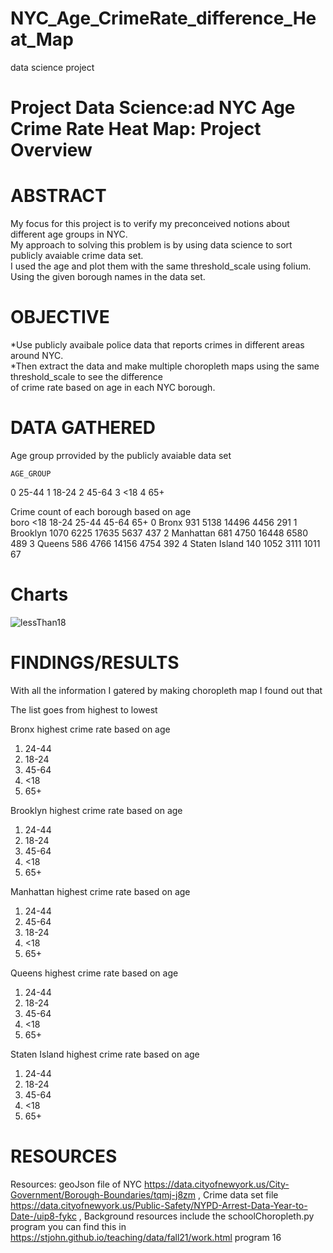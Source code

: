 # NYC_Age_CrimeRate_difference_Heat_Map
data science project

# Project Data Science:ad NYC Age Crime Rate Heat Map: Project Overview

# ABSTRACT
My focus for this project is to verify my preconceived notions about different age groups in NYC. <br /> 
My approach to solving this problem is by using data science to sort publicly avaiable crime data set. <br />
I used the age and plot them with the same threshold_scale using folium. Using the given borough names in the data set.

# OBJECTIVE
*Use publicly avaibale police data that reports crimes in different areas around NYC. <br />
*Then extract the data and make multiple choropleth maps using the same threshold_scale to see the difference <br />
of crime rate based on age in each NYC borough. 

# DATA GATHERED
Age group prrovided by the publicly avaiable data set <br />

    AGE_GROUP
0     25-44
1     18-24
2     45-64
3       <18
4       65+

Crime count of each borough based on age <br />
            boro   <18  18-24  25-44  45-64  65+
0          Bronx   931   5138  14496   4456  291
1       Brooklyn  1070   6225  17635   5637  437
2      Manhattan   681   4750  16448   6580  489
3         Queens   586   4766  14156   4754  392
4  Staten Island   140   1052   3111   1011   67


# Charts
![lessThan18](https://user-images.githubusercontent.com/56932664/145445364-f5dc5b9c-04db-4a14-a552-c2fd1eb35dd4.PNG)

# FINDINGS/RESULTS

With all the information I gatered by making choropleth map I found out that

The list goes from highest to lowest

Bronx highest crime rate based on age 
1) 24-44
2) 18-24
3) 45-64
4) <18
5) 65+

Brooklyn highest crime rate based on age 
1) 24-44
2) 18-24
3) 45-64
4) <18
5) 65+

Manhattan highest crime rate based on age 
1) 24-44
2) 45-64
3) 18-24
4) <18
5) 65+

Queens highest crime rate based on age 
1) 24-44
2) 18-24
3) 45-64
4) <18
5) 65+

Staten Island highest crime rate based on age 
1) 24-44
2) 18-24
3) 45-64
4) <18
5) 65+


# RESOURCES
Resources: geoJson file of NYC https://data.cityofnewyork.us/City-Government/Borough-Boundaries/tqmj-j8zm , 
Crime data set file https://data.cityofnewyork.us/Public-Safety/NYPD-Arrest-Data-Year-to-Date-/uip8-fykc ,
Background resources include the schoolChoropleth.py program you can find this in https://stjohn.github.io/teaching/data/fall21/work.html program 16
